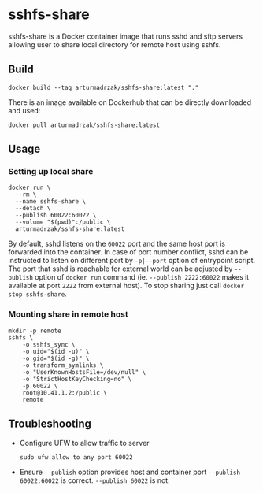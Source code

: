 # sshfs-share

sshfs-share is a Docker container image that runs sshd and sftp servers allowing user to share local directory for remote host using sshfs.

## Build

```
docker build --tag arturmadrzak/sshfs-share:latest "."
```

There is an image available on Dockerhub that can be directly downloaded and used:
```
docker pull arturmadrzak/sshfs-share:latest
```

## Usage

### Setting up local share
```
docker run \
  --rm \
  --name sshfs-share \
  --detach \
  --publish 60022:60022 \
  --volume "$(pwd)":/public \
  arturmadrzak/sshfs-share:latest
```
By default, sshd listens on the `60022` port and the same host port is forwarded into the container. In case of port number conflict, sshd can be instructed to listen on different port by  `-p|--port` option of entrypoint script. The port that sshd is reachable for external world can be adjusted by `--publish` option of `docker run` command (ie. `--publish 2222:60022` makes it available at port `2222` from external host).
To stop sharing just call `docker stop sshfs-share`.

### Mounting share in remote host
```
mkdir -p remote
sshfs \
    -o sshfs_sync \
    -o uid="$(id -u)" \
    -o gid="$(id -g)" \
    -o transform_symlinks \
    -o "UserKnownHostsFile=/dev/null" \
    -o "StrictHostKeyChecking=no" \
    -p 60022 \
    root@10.41.1.2:/public \
    remote

```

## Troubleshooting
* Configure UFW to allow traffic to server
    ```
  sudo ufw allow to any port 60022
  ```

* Ensure `--publish` option provides host and container port
`--publish 60022:60022` is correct. `--publish 60022` is not.
